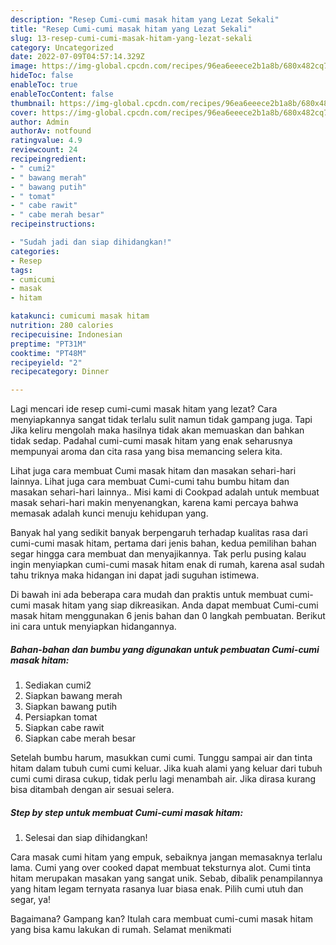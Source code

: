 ```yaml
---
description: "Resep Cumi-cumi masak hitam yang Lezat Sekali"
title: "Resep Cumi-cumi masak hitam yang Lezat Sekali"
slug: 13-resep-cumi-cumi-masak-hitam-yang-lezat-sekali
category: Uncategorized
date: 2022-07-09T04:57:14.329Z
image: https://img-global.cpcdn.com/recipes/96ea6eeece2b1a8b/680x482cq70/cumi-cumi-masak-hitam-foto-resep-utama.jpg
hideToc: false
enableToc: true
enableTocContent: false
thumbnail: https://img-global.cpcdn.com/recipes/96ea6eeece2b1a8b/680x482cq70/cumi-cumi-masak-hitam-foto-resep-utama.jpg
cover: https://img-global.cpcdn.com/recipes/96ea6eeece2b1a8b/680x482cq70/cumi-cumi-masak-hitam-foto-resep-utama.jpg
author: Admin
authorAv: notfound
ratingvalue: 4.9
reviewcount: 24
recipeingredient:
- " cumi2"
- " bawang merah"
- " bawang putih"
- " tomat"
- " cabe rawit"
- " cabe merah besar"
recipeinstructions:

- "Sudah jadi dan siap dihidangkan!"
categories:
- Resep
tags:
- cumicumi
- masak
- hitam

katakunci: cumicumi masak hitam 
nutrition: 280 calories
recipecuisine: Indonesian
preptime: "PT31M"
cooktime: "PT48M"
recipeyield: "2"
recipecategory: Dinner

---
```



Lagi mencari ide resep cumi-cumi masak hitam yang lezat? Cara menyiapkannya sangat tidak terlalu sulit namun tidak gampang juga. Tapi Jika keliru mengolah maka hasilnya tidak akan memuaskan dan bahkan tidak sedap. Padahal cumi-cumi masak hitam yang enak seharusnya mempunyai aroma dan cita rasa yang bisa memancing selera kita.


Lihat juga cara membuat Cumi masak hitam dan masakan sehari-hari lainnya. Lihat juga cara membuat Cumi-cumi tahu bumbu hitam dan masakan sehari-hari lainnya.. Misi kami di Cookpad adalah untuk membuat masak sehari-hari makin menyenangkan, karena kami percaya bahwa memasak adalah kunci menuju kehidupan yang.

Banyak hal yang sedikit banyak berpengaruh terhadap kualitas rasa dari cumi-cumi masak hitam, pertama dari jenis bahan, kedua pemilihan bahan segar hingga cara membuat dan menyajikannya. Tak perlu pusing kalau ingin menyiapkan cumi-cumi masak hitam enak di rumah, karena asal sudah tahu triknya maka hidangan ini dapat jadi suguhan istimewa.


Di bawah ini ada beberapa cara mudah dan praktis untuk membuat cumi-cumi masak hitam yang siap dikreasikan. Anda dapat membuat Cumi-cumi masak hitam menggunakan 6 jenis bahan dan 0 langkah pembuatan. Berikut ini cara untuk menyiapkan hidangannya.

<!--inarticleads1-->

##### Bahan-bahan dan bumbu yang digunakan untuk pembuatan Cumi-cumi masak hitam:

1. Sediakan  cumi2
1. Siapkan  bawang merah
1. Siapkan  bawang putih
1. Persiapkan  tomat
1. Siapkan  cabe rawit
1. Siapkan  cabe merah besar


Setelah bumbu harum, masukkan cumi cumi. Tunggu sampai air dan tinta hitam dalam tubuh cumi cumi keluar. Jika kuah alami yang keluar dari tubuh cumi cumi dirasa cukup, tidak perlu lagi menambah air. Jika dirasa kurang bisa ditambah dengan air sesuai selera. 

<!--inarticleads2-->

##### Step by step untuk membuat Cumi-cumi masak hitam:


1. Selesai dan siap dihidangkan!

Cara masak cumi hitam yang empuk, sebaiknya jangan memasaknya terlalu lama. Cumi yang over cooked dapat membuat teksturnya alot. Cumi tinta hitam merupakan masakan yang sangat unik. Sebab, dibalik penampilannya yang hitam legam ternyata rasanya luar biasa enak. Pilih cumi utuh dan segar, ya! 

Bagaimana? Gampang kan? Itulah cara membuat cumi-cumi masak hitam yang bisa kamu lakukan di rumah. Selamat menikmati
